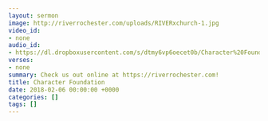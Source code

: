 ```yaml
---
layout: sermon
image: http://riverrochester.com/uploads/RIVERxchurch-1.jpg
video_id:
- none
audio_id:
- https://dl.dropboxusercontent.com/s/dtmy6vp6oecet0b/Character%20Foundation.mp3?dl=0
verses:
- none
summary: Check us out online at https://riverrochester.com!
title: Character Foundation
date: 2018-02-06 00:00:00 +0000
categories: []
tags: []
---
```

